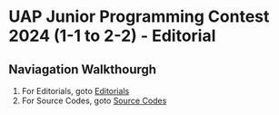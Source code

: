 # UAP Junior Programming Contest 2024 (1-1 to 2-2) - Editorial

## Naviagation Walkthourgh

1. For Editorials, goto [Editorials](#https://github.com/SharifdotG/Editorials/tree/main/2023/UAP%20Junior%20Programming%20Contest%202024%20(1-1%20to%202-2)/Editorials)
2. For Source Codes, goto [Source Codes](#[source-codes](https://github.com/SharifdotG/Editorials/tree/main/2023/UAP%20Junior%20Programming%20Contest%202024%20(1-1%20to%202-2)/Source%20Codes))